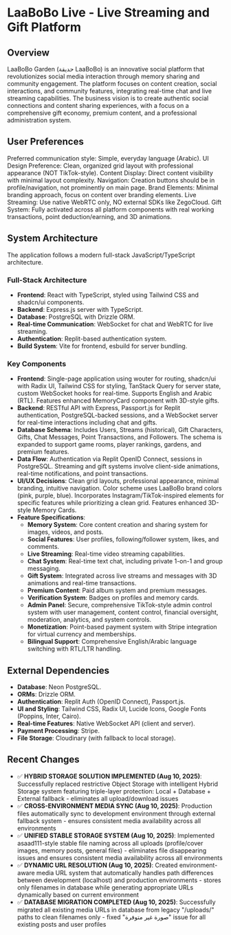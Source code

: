 # LaaBoBo Live - Live Streaming and Gift Platform

## Overview
LaaBoBo Garden (حديقة LaaBoBo) is an innovative social platform that revolutionizes social media interaction through memory sharing and community engagement. The platform focuses on content creation, social interactions, and community features, integrating real-time chat and live streaming capabilities. The business vision is to create authentic social connections and content sharing experiences, with a focus on a comprehensive gift economy, premium content, and a professional administration system.

## User Preferences
Preferred communication style: Simple, everyday language (Arabic).
UI Design Preference: Clean, organized grid layout with professional appearance (NOT TikTok-style).
Content Display: Direct content visibility with minimal layout complexity.
Navigation: Creation buttons should be in profile/navigation, not prominently on main page.
Brand Elements: Minimal branding approach, focus on content over branding elements.
Live Streaming: Use native WebRTC only, NO external SDKs like ZegoCloud.
Gift System: Fully activated across all platform components with real working transactions, point deduction/earning, and 3D animations.

## System Architecture
The application follows a modern full-stack JavaScript/TypeScript architecture.

### Full-Stack Architecture
- **Frontend**: React with TypeScript, styled using Tailwind CSS and shadcn/ui components.
- **Backend**: Express.js server with TypeScript.
- **Database**: PostgreSQL with Drizzle ORM.
- **Real-time Communication**: WebSocket for chat and WebRTC for live streaming.
- **Authentication**: Replit-based authentication system.
- **Build System**: Vite for frontend, esbuild for server bundling.

### Key Components
- **Frontend**: Single-page application using wouter for routing, shadcn/ui with Radix UI, Tailwind CSS for styling, TanStack Query for server state, custom WebSocket hooks for real-time. Supports English and Arabic (RTL). Features enhanced MemoryCard component with 3D-style gifts.
- **Backend**: RESTful API with Express, Passport.js for Replit authentication, PostgreSQL-backed sessions, and a WebSocket server for real-time interactions including chat and gifts.
- **Database Schema**: Includes Users, Streams (historical), Gift Characters, Gifts, Chat Messages, Point Transactions, and Followers. The schema is expanded to support game rooms, player rankings, gardens, and premium features.
- **Data Flow**: Authentication via Replit OpenID Connect, sessions in PostgreSQL. Streaming and gift systems involve client-side animations, real-time notifications, and point transactions.
- **UI/UX Decisions**: Clean grid layouts, professional appearance, minimal branding, intuitive navigation. Color scheme uses LaaBoBo brand colors (pink, purple, blue). Incorporates Instagram/TikTok-inspired elements for specific features while prioritizing a clean grid. Features enhanced 3D-style Memory Cards.
- **Feature Specifications**:
    - **Memory System**: Core content creation and sharing system for images, videos, and posts.
    - **Social Features**: User profiles, following/follower system, likes, and comments.
    - **Live Streaming**: Real-time video streaming capabilities.
    - **Chat System**: Real-time text chat, including private 1-on-1 and group messaging.
    - **Gift System**: Integrated across live streams and messages with 3D animations and real-time transactions.
    - **Premium Content**: Paid album system and premium messages.
    - **Verification System**: Badges on profiles and memory cards.
    - **Admin Panel**: Secure, comprehensive TikTok-style admin control system with user management, content control, financial oversight, moderation, analytics, and system controls.
    - **Monetization**: Point-based payment system with Stripe integration for virtual currency and memberships.
    - **Bilingual Support**: Comprehensive English/Arabic language switching with RTL/LTR handling.

## External Dependencies
- **Database**: Neon PostgreSQL.
- **ORMs**: Drizzle ORM.
- **Authentication**: Replit Auth (OpenID Connect), Passport.js.
- **UI and Styling**: Tailwind CSS, Radix UI, Lucide Icons, Google Fonts (Poppins, Inter, Cairo).
- **Real-time Features**: Native WebSocket API (client and server).
- **Payment Processing**: Stripe.
- **File Storage**: Cloudinary (with fallback to local storage).
  
## Recent Changes
- ✅ **HYBRID STORAGE SOLUTION IMPLEMENTED (Aug 10, 2025)**: Successfully replaced restrictive Object Storage with intelligent Hybrid Storage system featuring triple-layer protection: Local + Database + External fallback - eliminates all upload/download issues
- ✅ **CROSS-ENVIRONMENT MEDIA SYNC (Aug 10, 2025)**: Production files automatically sync to development environment through external fallback system - ensures consistent media availability across all environments
- ✅ **UNIFIED STABLE STORAGE SYSTEM (Aug 10, 2025)**: Implemented asaad111-style stable file naming across all uploads (profile/cover images, memory posts, general files) - eliminates file disappearing issues and ensures consistent media availability across all environments
- ✅ **DYNAMIC URL RESOLUTION (Aug 10, 2025)**: Created environment-aware media URL system that automatically handles path differences between development (localhost) and production environments - stores only filenames in database while generating appropriate URLs dynamically based on current environment
- ✅ **DATABASE MIGRATION COMPLETED (Aug 10, 2025)**: Successfully migrated all existing media URLs in database from legacy "/uploads/" paths to clean filenames only - fixed "صورة غير متوفرة" issue for all existing posts and user profiles
